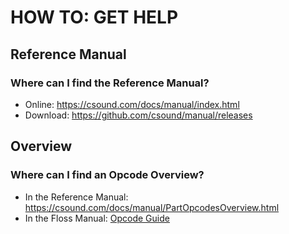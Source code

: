 # HOW TO: GET HELP

## Reference Manual

### Where can I find the Reference Manual?

- Online: <https://csound.com/docs/manual/index.html>
- Download: <https://github.com/csound/manual/releases>

## Overview

### Where can I find an Opcode Overview?

- In the Reference Manual: <https://csound.com/docs/manual/PartOpcodesOverview.html>
- In the Floss Manual: [Opcode Guide](/appendix/opcode-guide)


